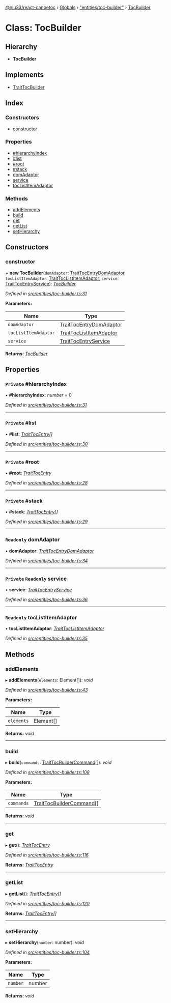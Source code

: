 [@nju33/react-canbetoc](../README.md) › [Globals](../globals.md) › ["entities/toc-builder"](../modules/_entities_toc_builder_.md) › [TocBuilder](_entities_toc_builder_.tocbuilder.md)

# Class: TocBuilder

## Hierarchy

* **TocBuilder**

## Implements

* [TraitTocBuilder](../interfaces/_entities_toc_builder_.traittocbuilder.md)

## Index

### Constructors

* [constructor](_entities_toc_builder_.tocbuilder.md#constructor)

### Properties

* [#hierarchyIndex](_entities_toc_builder_.tocbuilder.md#private-#hierarchyindex)
* [#list](_entities_toc_builder_.tocbuilder.md#private-#list)
* [#root](_entities_toc_builder_.tocbuilder.md#private-#root)
* [#stack](_entities_toc_builder_.tocbuilder.md#private-#stack)
* [domAdaptor](_entities_toc_builder_.tocbuilder.md#readonly-domadaptor)
* [service](_entities_toc_builder_.tocbuilder.md#private-readonly-service)
* [tocListItemAdaptor](_entities_toc_builder_.tocbuilder.md#readonly-toclistitemadaptor)

### Methods

* [addElements](_entities_toc_builder_.tocbuilder.md#addelements)
* [build](_entities_toc_builder_.tocbuilder.md#build)
* [get](_entities_toc_builder_.tocbuilder.md#get)
* [getList](_entities_toc_builder_.tocbuilder.md#getlist)
* [setHierarchy](_entities_toc_builder_.tocbuilder.md#sethierarchy)

## Constructors

###  constructor

\+ **new TocBuilder**(`domAdaptor`: [TraitTocEntryDomAdaptor](../interfaces/_entities_toc_entry_dom_adaptor_.traittocentrydomadaptor.md), `tocListItemAdaptor`: [TraitTocListItemAdaptor](../interfaces/_entities_toc_list_item_adaptor_.traittoclistitemadaptor.md), `service`: [TraitTocEntryService](../interfaces/_entities_toc_entry_service_.traittocentryservice.md)): *[TocBuilder](_entities_toc_builder_.tocbuilder.md)*

*Defined in [src/entities/toc-builder.ts:31](https://github.com/nju33/react-canbetoc/blob/dbfcbaa/src/entities/toc-builder.ts#L31)*

**Parameters:**

Name | Type |
------ | ------ |
`domAdaptor` | [TraitTocEntryDomAdaptor](../interfaces/_entities_toc_entry_dom_adaptor_.traittocentrydomadaptor.md) |
`tocListItemAdaptor` | [TraitTocListItemAdaptor](../interfaces/_entities_toc_list_item_adaptor_.traittoclistitemadaptor.md) |
`service` | [TraitTocEntryService](../interfaces/_entities_toc_entry_service_.traittocentryservice.md) |

**Returns:** *[TocBuilder](_entities_toc_builder_.tocbuilder.md)*

## Properties

### `Private` #hierarchyIndex

• **#hierarchyIndex**: *number* = 0

*Defined in [src/entities/toc-builder.ts:31](https://github.com/nju33/react-canbetoc/blob/dbfcbaa/src/entities/toc-builder.ts#L31)*

___

### `Private` #list

• **#list**: *[TraitTocEntry](../interfaces/_entities_toc_entry_.traittocentry.md)[]*

*Defined in [src/entities/toc-builder.ts:30](https://github.com/nju33/react-canbetoc/blob/dbfcbaa/src/entities/toc-builder.ts#L30)*

___

### `Private` #root

• **#root**: *[TraitTocEntry](../interfaces/_entities_toc_entry_.traittocentry.md)*

*Defined in [src/entities/toc-builder.ts:28](https://github.com/nju33/react-canbetoc/blob/dbfcbaa/src/entities/toc-builder.ts#L28)*

___

### `Private` #stack

• **#stack**: *[TraitTocEntry](../interfaces/_entities_toc_entry_.traittocentry.md)[]*

*Defined in [src/entities/toc-builder.ts:29](https://github.com/nju33/react-canbetoc/blob/dbfcbaa/src/entities/toc-builder.ts#L29)*

___

### `Readonly` domAdaptor

• **domAdaptor**: *[TraitTocEntryDomAdaptor](../interfaces/_entities_toc_entry_dom_adaptor_.traittocentrydomadaptor.md)*

*Defined in [src/entities/toc-builder.ts:34](https://github.com/nju33/react-canbetoc/blob/dbfcbaa/src/entities/toc-builder.ts#L34)*

___

### `Private` `Readonly` service

• **service**: *[TraitTocEntryService](../interfaces/_entities_toc_entry_service_.traittocentryservice.md)*

*Defined in [src/entities/toc-builder.ts:36](https://github.com/nju33/react-canbetoc/blob/dbfcbaa/src/entities/toc-builder.ts#L36)*

___

### `Readonly` tocListItemAdaptor

• **tocListItemAdaptor**: *[TraitTocListItemAdaptor](../interfaces/_entities_toc_list_item_adaptor_.traittoclistitemadaptor.md)*

*Defined in [src/entities/toc-builder.ts:35](https://github.com/nju33/react-canbetoc/blob/dbfcbaa/src/entities/toc-builder.ts#L35)*

## Methods

###  addElements

▸ **addElements**(`elements`: Element[]): *void*

*Defined in [src/entities/toc-builder.ts:43](https://github.com/nju33/react-canbetoc/blob/dbfcbaa/src/entities/toc-builder.ts#L43)*

**Parameters:**

Name | Type |
------ | ------ |
`elements` | Element[] |

**Returns:** *void*

___

###  build

▸ **build**(`commands`: [TraitTocBuilderCommand](../interfaces/_entities_toc_builder_command_.traittocbuildercommand.md)[]): *void*

*Defined in [src/entities/toc-builder.ts:108](https://github.com/nju33/react-canbetoc/blob/dbfcbaa/src/entities/toc-builder.ts#L108)*

**Parameters:**

Name | Type |
------ | ------ |
`commands` | [TraitTocBuilderCommand](../interfaces/_entities_toc_builder_command_.traittocbuildercommand.md)[] |

**Returns:** *void*

___

###  get

▸ **get**(): *[TraitTocEntry](../interfaces/_entities_toc_entry_.traittocentry.md)*

*Defined in [src/entities/toc-builder.ts:116](https://github.com/nju33/react-canbetoc/blob/dbfcbaa/src/entities/toc-builder.ts#L116)*

**Returns:** *[TraitTocEntry](../interfaces/_entities_toc_entry_.traittocentry.md)*

___

###  getList

▸ **getList**(): *[TraitTocEntry](../interfaces/_entities_toc_entry_.traittocentry.md)[]*

*Defined in [src/entities/toc-builder.ts:120](https://github.com/nju33/react-canbetoc/blob/dbfcbaa/src/entities/toc-builder.ts#L120)*

**Returns:** *[TraitTocEntry](../interfaces/_entities_toc_entry_.traittocentry.md)[]*

___

###  setHierarchy

▸ **setHierarchy**(`number`: number): *void*

*Defined in [src/entities/toc-builder.ts:104](https://github.com/nju33/react-canbetoc/blob/dbfcbaa/src/entities/toc-builder.ts#L104)*

**Parameters:**

Name | Type |
------ | ------ |
`number` | number |

**Returns:** *void*
